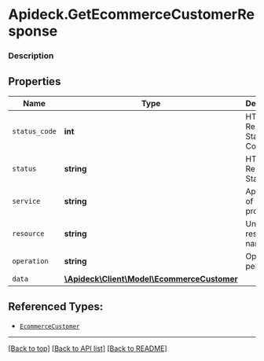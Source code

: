 # Apideck.GetEcommerceCustomerResponse

### Description

## Properties
Name | Type | Description | Notes
------------ | ------------- | ------------- | -------------
`status_code` | **int** | HTTP Response Status Code | 
`status` | **string** | HTTP Response Status | 
`service` | **string** | Apideck ID of service provider | 
`resource` | **string** | Unified API resource name | 
`operation` | **string** | Operation performed | 
`data` | [**\Apideck\Client\Model\EcommerceCustomer**](EcommerceCustomer.md) |  | 





## Referenced Types:





* [`EcommerceCustomer`](EcommerceCustomer.md)

---

[[Back to top]](#) [[Back to API list]](../../../../README.md#documentation-for-api-endpoints) [[Back to README]](../../../../README.md)


